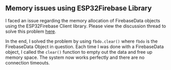 ## Memory issues using ESP32Firebase Library

I faced an issue regarding the memory allocation of FirebaseData objects using the ESP32Firebase Client library. Please view the discussion thread to solve this problem [here](https://github.com/mobizt/Firebase-ESP-Client/discussions/193). 

In the end, I solved the problem by using `fbdo.clear()` where `fbdo` is the FirebaseData Object in question. Each time I was done with a FirebaseData object, I called the `clear()` function to empty out the data and free up memory space. The system now works perfectly and there are no connection timeouts.
